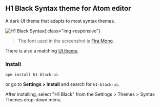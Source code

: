 ## H1 Black Syntax theme for Atom editor

A dark UI theme that adapts to most syntax themes.

![H1 Black Syntax](https://horzadome.github.io/atom-h1-black-syntax/h1-black-syntax-screenshot.png){:class="img-responsive"}

> The font used in the screenshot is [Fira Mono](https://github.com/mozilla/Fira).

There is also a matching [UI theme](https://atom.io/themes/h1-black-ui).

### Install

```
apm install h1-black-ui
```

or go to __Settings > Install__ and search for `h1-black-ui`.

After installing, select "H1 Black" from the Settings > Themes > Syntax Themes drop-down menu.
